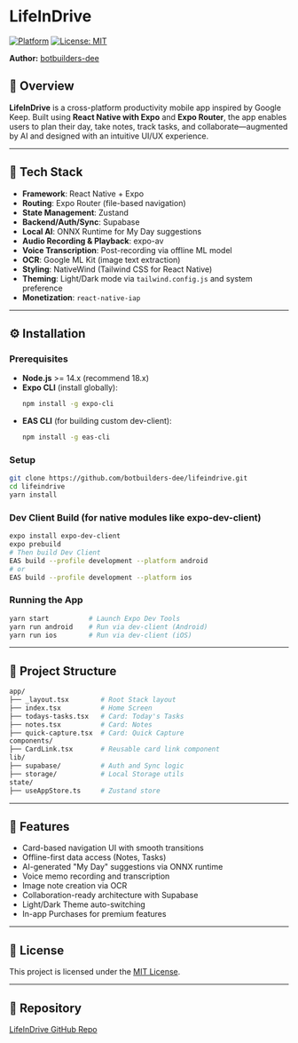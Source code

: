 # LifeInDrive

[![Platform](https://img.shields.io/badge/platform-iOS%20%7C%20Android-blue)](https://expo.dev)
[![License: MIT](https://img.shields.io/badge/license-MIT-green)](LICENSE)

**Author:** [botbuilders-dee](https://github.com/botbuilders-dee)

## 📱 Overview
**LifeInDrive** is a cross-platform productivity mobile app inspired by Google Keep. Built using **React Native with Expo** and **Expo Router**, the app enables users to plan their day, take notes, track tasks, and collaborate—augmented by AI and designed with an intuitive UI/UX experience.

---

## 🔧 Tech Stack
- **Framework**: React Native + Expo
- **Routing**: Expo Router (file-based navigation)
- **State Management**: Zustand
- **Backend/Auth/Sync**: Supabase
- **Local AI**: ONNX Runtime for My Day suggestions
- **Audio Recording & Playback**: expo-av
- **Voice Transcription**: Post-recording via offline ML model
- **OCR**: Google ML Kit (image text extraction)
- **Styling**: NativeWind (Tailwind CSS for React Native)
- **Theming**: Light/Dark mode via `tailwind.config.js` and system preference
- **Monetization**: `react-native-iap`

---

## ⚙️ Installation

### Prerequisites
- **Node.js** >= 14.x (recommend 18.x)
- **Expo CLI** (install globally):
  ```bash
  npm install -g expo-cli
  ```
- **EAS CLI** (for building custom dev-client):
  ```bash
  npm install -g eas-cli
  ```

### Setup
```bash
git clone https://github.com/botbuilders-dee/lifeindrive.git
cd lifeindrive
yarn install
```

### Dev Client Build (for native modules like expo-dev-client)
```bash
expo install expo-dev-client
expo prebuild
# Then build Dev Client
EAS build --profile development --platform android
# or
EAS build --profile development --platform ios
```

### Running the App
```bash
yarn start          # Launch Expo Dev Tools
yarn run android    # Run via dev-client (Android)
yarn run ios        # Run via dev-client (iOS)
```

---

## 📁 Project Structure
```bash
app/
├── _layout.tsx        # Root Stack layout
├── index.tsx          # Home Screen
├── todays-tasks.tsx   # Card: Today's Tasks
├── notes.tsx          # Card: Notes
├── quick-capture.tsx  # Card: Quick Capture
components/
├── CardLink.tsx       # Reusable card link component
lib/
├── supabase/          # Auth and Sync logic
├── storage/           # Local Storage utils
state/
├── useAppStore.ts     # Zustand store
```

---

## 🧩 Features
- Card-based navigation UI with smooth transitions
- Offline-first data access (Notes, Tasks)
- AI-generated "My Day" suggestions via ONNX runtime
- Voice memo recording and transcription
- Image note creation via OCR
- Collaboration-ready architecture with Supabase
- Light/Dark Theme auto-switching
- In-app Purchases for premium features

---

## 📜 License

This project is licensed under the [MIT License](LICENSE).

---

## 🔗 Repository

[LifeInDrive GitHub Repo](https://github.com/botbuilders-dee/lifeindrive)
